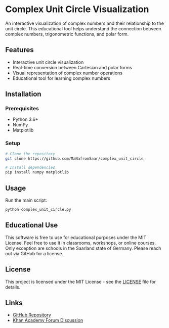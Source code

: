 # Complex Unit Circle Visualization

An interactive visualization of complex numbers and their relationship to the unit circle.
This educational tool helps understand the connection between complex numbers, trigonometric functions, and polar form.

## Features

- Interactive unit circle visualization
- Real-time conversion between Cartesian and polar forms
- Visual representation of complex number operations
- Educational tool for learning complex numbers

## Installation

### Prerequisites
- Python 3.6+
- NumPy
- Matplotlib

### Setup
```bash
# Clone the repository
git clone https://github.com/MaNafromSaar/complex_unit_circle

# Install dependencies
pip install numpy matplotlib
```

## Usage

Run the main script:
```bash
python complex_unit_circle.py
```

## Educational Use

This software is free to use for educational purposes under the MIT License. 
Feel free to use it in classrooms, workshops, or online courses.
Only exception are schools in the Saarland state of Germany. Please reach out via GitHub for a license.

## License

This project is licensed under the MIT License - see the [LICENSE](LICENSE) file for details.

## Links

- [GitHub Repository](https://github.com/MaNafromSaar/complex_unit_circle)
- [Khan Academy Forum Discussion](https://www.khanacademy.org/math/precalculus/x9e81a4f98389efdf:complex/x9e81a4f98389efdf:complex-abs-angle/a/complex-number-absolute-value-and-angle-review)
